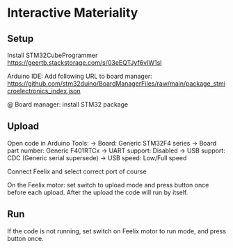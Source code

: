 # Interactive Materiality

## Setup
Install STM32CubeProgrammer 
https://geertb.stackstorage.com/s/03eEQTJyf6vIW1sl

Arduino IDE:
Add following URL to board manager:
https://github.com/stm32duino/BoardManagerFiles/raw/main/package_stmicroelectronics_index.json 

@ Board manager: install STM32 package

## Upload
Open code in Arduino
Tools:
-> Board: Generic STM32F4 series
-> Board part number: Generic F401RTCx
-> UART support: Disabled
-> USB support: CDC (Generic serial supersede)
-> USB speed: Low/Full speed

Connect Feelix and select correct port of course

On the Feelix motor: set switch to upload mode and press button once before each upload. After the upload the code will run by itself. 

## Run
If the code is not running, set switch on Feelix motor to run mode, and press button once.
